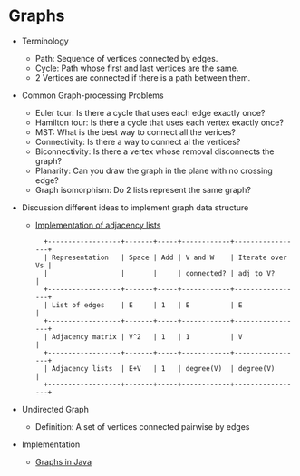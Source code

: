 # Graphs

* Terminology
    * Path: Sequence of vertices connected by edges.
    * Cycle: Path whose first and last vertices are the same.
    * 2 Vertices are connected if there is a path between them.

* Common Graph-processing Problems
    * Euler tour: Is there a cycle that uses each edge exactly once?
    * Hamilton tour:  Is there a cycle that uses each vertex exactly once?
    * MST: What is the best way to connect all the verices?
    * Connectivity: Is there a way to connect al the vertices?
    * Biconnectivity: Is there a vertex whose removal disconnects the graph?
    * Planarity: Can you draw the graph in the plane with no crossing edge?
    * Graph isomorphism: Do 2 lists represent the same graph?

* Discussion different ideas to implement graph data structure
    * [Implementation of adjacency lists](implementations/Graph.java)

            +------------------+-------+-----+------------+-----------------+
            | Representation   | Space | Add | V and W    | Iterate over Vs |
            |                  |       |     | connected? | adj to V?       |
            +------------------+-------+-----+------------+-----------------+
            | List of edges    | E     | 1   | E          | E               |
            +------------------+-------+-----+------------+-----------------+
            | Adjacency matrix | V^2   | 1   | 1          | V               |
            +------------------+-------+-----+------------+-----------------+
            | Adjacency lists  | E+V   | 1   | degree(V)  | degree(V)       |
            +------------------+-------+-----+------------+-----------------+

* Undirected Graph
    * Definition: A set of vertices connected pairwise by edges

* Implementation
    * [Graphs in Java](https://www.baeldung.com/java-graphs)
    